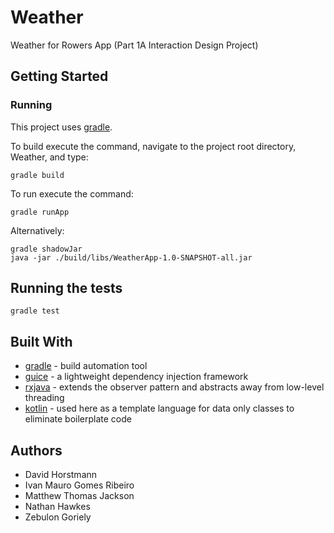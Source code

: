 # Weather
Weather for Rowers App (Part 1A Interaction Design Project)

## Getting Started

### Running

This project uses [gradle](https://gradle.org). 

To build execute the command, navigate to the project root directory, Weather, and type:

```
gradle build
```

To run execute the command:

```
gradle runApp
```

Alternatively:
```
gradle shadowJar
java -jar ./build/libs/WeatherApp-1.0-SNAPSHOT-all.jar
```

## Running the tests


```
gradle test
```


## Built With
- [gradle](https://gradle.org) -  build automation tool
- [guice](https://github.com/google/guice) - a lightweight dependency injection framework
- [rxjava](https://github.com/ReactiveX/RxJava) - extends the observer pattern and abstracts away from low-level threading
- [kotlin](https://kotlinlang.org) - used here as a template language for data only classes to eliminate boilerplate code
 

## Authors
- David Horstmann
- Ivan Mauro Gomes Ribeiro
- Matthew Thomas Jackson
- Nathan Hawkes
- Zebulon Goriely

